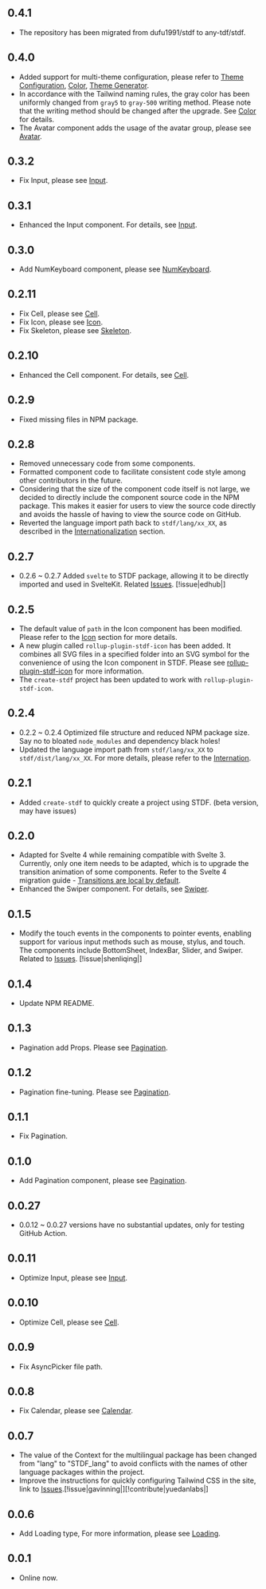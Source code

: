 ## 0.4.1

- The repository has been migrated from dufu1991/stdf to any-tdf/stdf.

## 0.4.0

- Added support for multi-theme configuration, please refer to [Theme Configuration](https://stdf.design/#/guide?nav=theme), [Color](https://stdf.design/#/guide?nav=color), [Theme Generator](https://stdf.design/#/guide?nav=generator).
- In accordance with the Tailwind naming rules, the gray color has been uniformly changed from `gray5` to `gray-500` writing method. Please note that the writing method should be changed after the upgrade. See [Color](https://stdf.design/#/guide?nav=color) for details.
- The Avatar component adds the usage of the avatar group, please see [Avatar](https://stdf.design/#/components?nav=avatar&tab=4).

## 0.3.2

- Fix Input, please see [Input](https://stdf.design/#/components?nav=input&tab=4).

## 0.3.1

- Enhanced the Input component. For details, see [Input](https://stdf.design/#/components?nav=input&tab=4).

## 0.3.0

- Add NumKeyboard component, please see [NumKeyboard](https://stdf.design/#/components?nav=numKeyboard&tab=0).

## 0.2.11

- Fix Cell, please see [Cell](https://stdf.design/#/components?nav=cell&tab=4).
- Fix Icon, please see [Icon](https://stdf.design/#/components?nav=icon&tab=4).
- Fix Skeleton, please see [Skeleton](https://stdf.design/#/components?nav=skeleton&tab=4).

## 0.2.10

- Enhanced the Cell component. For details, see [Cell](https://stdf.design/#/components?nav=cell&tab=4).

## 0.2.9

- Fixed missing files in NPM package.

## 0.2.8

- Removed unnecessary code from some components.
- Formatted component code to facilitate consistent code style among other contributors in the future.
- Considering that the size of the component code itself is not large, we decided to directly include the component source code in the NPM package. This makes it easier for users to view the source code directly and avoids the hassle of having to view the source code on GitHub.
- Reverted the language import path back to `stdf/lang/xx_XX`, as described in the [Internationalization](https://stdf.design/#/guide?nav=internation) section.

## 0.2.7

- 0.2.6 ~ 0.2.7 Added `svelte` to STDF package, allowing it to be directly imported and used in SvelteKit. Related [Issues](https://github.com/any-tdf/stdf/issues/9). [!issue|edhub|]

## 0.2.5

- The default value of `path` in the Icon component has been modified. Please refer to the [Icon](https://stdf.design/#/components?nav=icon&tab=4) section for more details.
- A new plugin called `rollup-plugin-stdf-icon` has been added. It combines all SVG files in a specified folder into an SVG symbol for the convenience of using the Icon component in STDF. Please see [rollup-plugin-stdf-icon](https://www.npmjs.com/package/rollup-plugin-stdf-icon) for more information.
- The `create-stdf` project has been updated to work with `rollup-plugin-stdf-icon`.

## 0.2.4

- 0.2.2 ~ 0.2.4 Optimized file structure and reduced NPM package size. Say no to bloated `node_modules` and dependency black holes!
- Updated the language import path from `stdf/lang/xx_XX` to `stdf/dist/lang/xx_XX`. For more details, please refer to the [Internation](https://stdf.design/#/guide?nav=internation).

## 0.2.1

- Added `create-stdf` to quickly create a project using STDF. (beta version, may have issues)

## 0.2.0

- Adapted for Svelte 4 while remaining compatible with Svelte 3. Currently, only one item needs to be adapted, which is to upgrade the transition animation of some components. Refer to the Svelte 4 migration guide - [Transitions are local by default](https://svelte.dev/docs/v4-migration-guide#transitions-are-local-by-default).
- Enhanced the Swiper component. For details, see [Swiper](https://stdf.design/#/components?nav=swiper&tab=4).

## 0.1.5

- Modify the touch events in the components to pointer events, enabling support for various input methods such as mouse, stylus, and touch. The components include BottomSheet, IndexBar, Slider, and Swiper. Related to [Issues](https://github.com/any-tdf/stdf/issues/5). [!issue|shenliqing|]

## 0.1.4

- Update NPM README.

## 0.1.3

- Pagination add Props. Please see [Pagination](https://stdf.design/#/components?nav=pagination&tab=4).

## 0.1.2

- Pagination fine-tuning. Please see [Pagination](https://stdf.design/#/components?nav=pagination&tab=4).

## 0.1.1

- Fix Pagination.

## 0.1.0

- Add Pagination component, please see [Pagination](https://stdf.design/#/components?nav=pagination&tab=0).

## 0.0.27

- 0.0.12 ~ 0.0.27 versions have no substantial updates, only for testing GitHub Action.

## 0.0.11

- Optimize Input, please see [Input](https://stdf.design/#/components?nav=input&tab=4).

## 0.0.10

- Optimize Cell, please see [Cell](https://stdf.design/#/components?nav=cell&tab=4).

## 0.0.9

- Fix AsyncPicker file path.

## 0.0.8

- Fix Calendar, please see [Calendar](https://stdf.design/#/components?nav=calendar&tab=4).

## 0.0.7

- The value of the Context for the multilingual package has been changed from "lang" to "STDF_lang" to avoid conflicts with the names of other language packages within the project.
- Improve the instructions for quickly configuring Tailwind CSS in the site, link to [Issues](https://github.com/any-tdf/stdf/issues/1).[!issue|gavinning|][!contribute|yuedanlabs|]

## 0.0.6

- Add Loading type, For more information, please see [Loading](https://stdf.design/#/components?nav=loading&tab=4).

## 0.0.1

- Online now.
